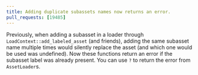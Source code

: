 ```yaml
---
title: Adding duplicate subassets names now returns an error.
pull_requests: [19485]
---
```


Previously, when adding a subasset in a loader through `LoadContext::add_labeled_asset` (and
friends), adding the same subasset name multiple times would silently replace the asset (and which
one would be used was undefined). Now these functions return an error if the subasset label was
already present. You can use `?` to return the error from `AssetLoader`s.
